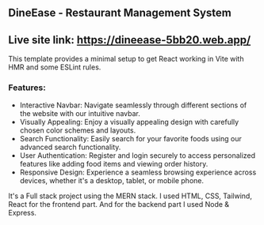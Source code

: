 ## DineEase - Restaurant Management System

## Live site link: https://dineease-5bb20.web.app/

This template provides a minimal setup to get React working in Vite with HMR and some ESLint rules.

### Features:

- Interactive Navbar: Navigate seamlessly through different sections of the website with our intuitive navbar.
- Visually Appealing: Enjoy a visually appealing design with carefully chosen color schemes and layouts.
- Search Functionality: Easily search for your favorite foods using our advanced search functionality.
- User Authentication: Register and login securely to access personalized features like adding food items and viewing order history.
- Responsive Design: Experience a seamless browsing experience across devices, whether it's a desktop, tablet, or mobile phone.

It's a Full stack project using the MERN stack. I used HTML, CSS, Tailwind, React for the frontend part. And for the backend part I used Node & Express.
